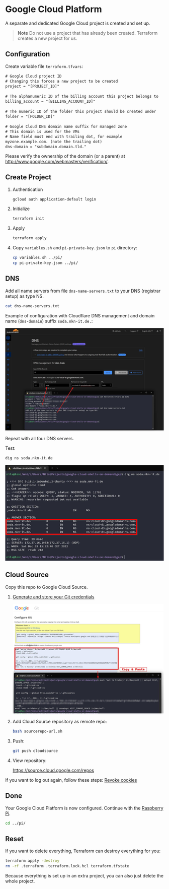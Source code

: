 # Google Cloud Platform

A separate and dedicated Google Cloud project is created and set up.

> **Note**
> Do not use a project that has already been created.
> Terraform creates a new project for us.

## Configuration

Create variable file `terraform.tfvars`:

```text
# Google Cloud project ID
# Changing this forces a new project to be created
project = "[PROJECT_ID]"

# The alphanumeric ID of the billing account this project belongs to
billing_account = "[BILLING_ACCOUNT_ID]"

# The numeric ID of the folder this project should be created under
folder = "[FOLDER_ID]"

# Google Cloud DNS domain name suffix for managed zone
# This domain is used for the VMs
# Name field must end with trailing dot, for example myzone.example.com. (note the trailing dot)
dns-domain = "subdomain.domain.tld."
```

Please verify the ownership of the domain (or a parent) at <http://www.google.com/webmasters/verification/>.

## Create Project

1. Authentication
	
	```bash
	gcloud auth application-default login
	```

1. Initialize
	
	```bash
	terraform init
	```
1. Apply

	```bash
	terraform apply
	```

1. Copy `variables.sh` and `pi-private-key.json` to `pi` directory:

	```bash
	cp variables.sh ../pi/
	cp pi-private-key.json ../pi/
	```

## DNS

Add all name servers from file `dns-name-servers.txt` to your DNS (registrar setup) as type NS.

```bash
cat dns-name-servers.txt
```

Example of configuration with Cloudflare DNS management and domain name (`dns-domain`) suffix `soda.nkn-it.de.`:

![Screenshot: Cloudflace DNS management](../img/cloudflare-dns.jpg)

Repeat with all four DNS servers.

Test:

```bash
dig ns soda.nkn-it.de
```

![Screenshot: dig NS test](../img/dig-ns.jpg)

## Cloud Source

Copy this repo to Google Cloud Source.

1. [Generate and store your Git credentials](https://source.developers.google.com/auth/start?scopes=https://www.googleapis.com/auth/cloud-platform&state=1)

	![Screenshot: Configure Git](../img/cloudsource-git-auth.jpg)

1. Add Cloud Source repository as remote repo:
	
	```bash
	bash sourcerepo-url.sh
	```
1. Push:

	```bash
	git push cloudsource
	```

1. View repository:

	<https://source.cloud.google.com/repos>

If you want to log out again, follow these steps: [Revoke cookies](https://www.google.com/accounts/IssuedAuthSubTokens)


## Done

Your Google Cloud Platform is now configured. Continue with the [Raspberry Pi](../pi/).

```bash
cd ../pi/
```

## Reset

If you want to delete everything, Terraform can destroy everything for you:

```bash
terraform apply -destroy
rm -rf .terraform .terraform.lock.hcl terraform.tfstate
```

Because everything is set up in an extra project, you can also just delete the whole project.